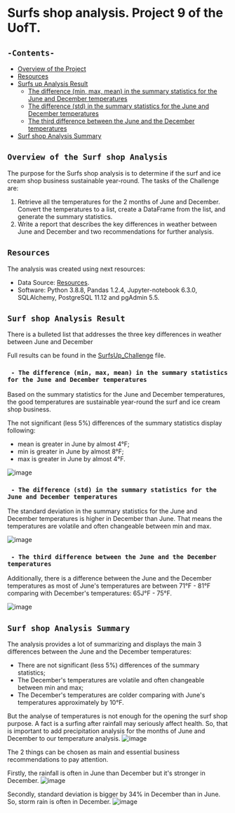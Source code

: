 # Surfs shop analysis. Project 9 of the UofT.
## `-Contents-`	
	
- [Overview of the Project](#overview-of-the-Surf-shop-Analysis)	
- [Resources](#resources)	
- [Surfs up Analysis Result](#surf-shop-Analysis-Result)	
  - [The difference (min, max, mean) in the summary statistics for the June and December temperatures](#difference-(min,-max,-mean)-in-the-summary-statistics)	
  - [The difference (std) in the summary statistics for the June and December temperatures](#the-difference(std)-in-the-summary-statistics-for-the)
  - [The third difference between the June and the December temperatures](#third-difference-between-the-June-and-the-December-temperatures)		 
- [Surf shop Analysis Summary](#surf-shop-Analysis-Summary)	
## `Overview of the Surf shop Analysis`	
	
The purpose for the Surfs shop analysis is to determine if the surf and ice cream shop business sustainable year-round. 
The tasks of the Challenge are:
1. Retrieve all the temperatures for the 2 months of June and December. Convert the temperatures to a list, create a DataFrame from the list, and generate the summary statistics.
2. Write a report that describes the key differences in weather between June and December and two recommendations for further analysis.
## `Resources`	
The analysis was created using next resources:	
  - Data Source: [Resources](./Resources/).	
  - Software: Python 3.8.8, Pandas 1.2.4, Jupyter-notebook 6.3.0, SQLAlchemy, PostgreSQL 11.12 and pgAdmin 5.5.	
## `Surf shop Analysis Result`	
There is a bulleted list that addresses the three key differences in weather between June and December

Full results can be found in the [SurfsUp_Challenge](./SurfsUp_Challenge.ipynb) file.	
### ` - The difference (min, max, mean) in the summary statistics for the June and December temperatures`	

Based on the summary statistics for the June and December temperatures, the good temperatures are sustainable year-round the surf and ice cream shop business.
 
The not significant (less 5%) differences of the summary statistics display following:
  - mean is greater in June by almost 4&deg;F;
  - min is greater in June by almost 8&deg;F;
  - max is greater in June by almost 4&deg;F.
 
![image](https://user-images.githubusercontent.com/68247343/131253547-df4d7aed-b19a-4e32-b3fe-70bd88a41fef.png)

### ` - The difference (std) in the summary statistics for the June and December temperatures`

The standard deviation in the summary statistics for the June and December temperatures is higher in December than June. That means the temperatures are volatile and often changeable between min and max.
  
![image](https://user-images.githubusercontent.com/68247343/131253223-a60f1634-b958-4e98-9376-d85b06966a7d.png)

### ` - The third difference between the June and the December temperatures`	

Additionally, there is a difference between the June and the December temperatures as most of June's temperatures are between 71&deg;F - 81&deg;F comparing with December's temperatures: 65J&deg;F - 75&deg;F.

![image](https://user-images.githubusercontent.com/68247343/131253246-fbcbd114-205c-4d6c-9f2c-003c43ed4d1d.png)

## `Surf shop Analysis Summary`	

The analysis provides a lot of summarizing and displays the main 3 differences between the June and the December temperatures:
- There are not significant (less 5%) differences of the summary statistics;
- The December's temperatures are volatile and often changeable between min and max;
- The  December's temperatures are colder comparing with June's temperatures approximately by 10&deg;F.

But the analyse of temperatures is not enough for the opening the surf shop purpose. A fact is a surfing after rainfall may seriously affect health. So, that is important to add precipitation analysis for the months of June and December to our temperature analysis.
![image](https://user-images.githubusercontent.com/68247343/131253414-637b8021-531a-4a94-bbec-9118ad16ad47.png)

The 2 things can be chosen as main and essential business recommendations to pay attention.

Firstly, the rainfall is often in June than December but it's stronger in December. 
![image](https://user-images.githubusercontent.com/68247343/131253257-8d77547a-eb0b-48e1-a37d-e3a25463f8f5.png)

Secondly, standard deviation is bigger by 34% in December than in June. So, storm rain is often in December.
![image](https://user-images.githubusercontent.com/68247343/131253290-c6119c99-c4a4-4357-99dd-bdf8e81a98a7.png)
